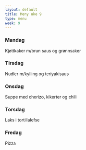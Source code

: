```yaml
---
layout: default
title: Meny uke 9
type: menu
week: 9
---
```


### Mandag

Kjøttkaker m/brun saus og grønnsaker

### Tirsdag

Nudler m/kylling og teriyakisaus

### Onsdag

Suppe med chorizo, kikerter og chili

### Torsdag

Laks i tortillalefse

### Fredag

Pizza

